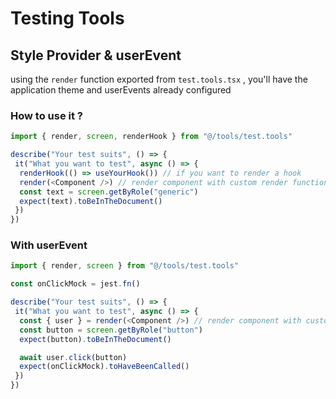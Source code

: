 # Testing Tools

## Style Provider & userEvent

using the `render` function exported from `test.tools.tsx` , you'll have the application theme and userEvents already configured

### How to use it ?

```ts
import { render, screen, renderHook } from "@/tools/test.tools"

describe("Your test suits", () => {
 it("What you want to test", async () => {
  renderHook(() => useYourHook()) // if you want to render a hook
  render(<Component />) // render component with custom render function
  const text = screen.getByRole("generic")
  expect(text).toBeInTheDocument()
 })
})
```

### With userEvent

```ts
import { render, screen } from "@/tools/test.tools"

const onClickMock = jest.fn()

describe("Your test suits", () => {
 it("What you want to test", async () => {
  const { user } = render(<Component />) // render component with custom render function and use userEvent
  const button = screen.getByRole("button")
  expect(button).toBeInTheDocument()

  await user.click(button)
  expect(onClickMock).toHaveBeenCalled()
 })
})
```
